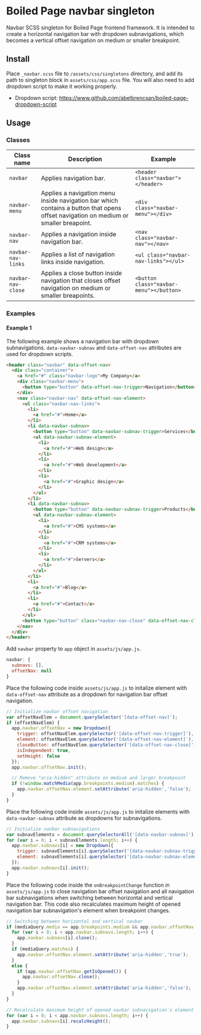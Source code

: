 # Boiled Page navbar singleton

Navbar SCSS singleton for Boiled Page frontend framework. It is intended to create a horizontal navigation bar with dropdown subnavigations, which becomes a vertical offset navigation on medium or smaller breakpoint.

## Install

Place `_navbar.scss` file to `/assets/css/singletons` directory, and add its path to singleton block in `assets/css/app.scss` file. You will also need to add dropdown script to make it working properly.

- Dropdown script: <https://www.github.com/abelbrencsan/boiled-page-dropdown-script>

## Usage

### Classes

Class name | Description | Example
---------- | ----------- | -------
`navbar` | Applies navigation bar. | `<header class="navbar"></header>`
`navbar-menu` | Applies a navigation menu inside navigation bar which contains a button that opens offset navigation on medium or smaller breapoint. | `<div class="navbar-menu"></div>`
`navbar-nav` | Applies a navigation inside navigation bar. | `<nav class="navbar-nav"></nav>`
`navbar-nav-links` | Applies a list of navigation links inside navigation. | `<ul class="navbar-nav-links"></ul>`
`navbar-nav-close` | Applies a close button inside navigation that closes offset navigation on medium or smaller breapoints. | `<button class="navbar-menu"></button>`

### Examples

#### Example 1

The following example shows a navigation bar with dropdown subnavigations. `data-navbar-subnav` and `data-offset-nav` attributes are used for dropdown scripts.

```html
<header class="navbar" data-offset-nav>
  <div class="container">
    <a href="#" class="navbar-logo">My Company</a>
    <div class="navbar-menu">
      <button type="button" data-offset-nav-trigger>Navigation</button>
    </div>
    <nav class="navbar-nav" data-offset-nav-element>
      <ul class="navbar-nav-links">
        <li>
          <a href="#">Home</a>
        </li>
        <li data-navbar-subnav>
          <button type="button" data-navbar-subnav-trigger>Services</button>
          <ul data-navbar-subnav-element>
            <li>
              <a href="#">Web design</a>
            </li>
            <li>
              <a href="#">Web development</a>
            </li>
            <li>
              <a href="#">Graphic design</a>
            </li>
          </ul>
        </li>
        <li data-navbar-subnav>
          <button type="button" data-navbar-subnav-trigger>Products</button>
          <ul data-navbar-subnav-element>
            <li>
              <a href="#">CMS systems</a>
            </li>
            <li>
              <a href="#">CRM systems</a>
            </li>
            <li>
              <a href="#">Servers</a>
            </li>
          </ul>
        </li>
        <li>
          <a href="#">Blog</a>
        </li>
        <li>
          <a href="#">Contact</a>
        </li>
      </ul>
      <button type="button" class="navbar-nav-close" data-offset-nav-close>Close</button>
    </nav>
  </div>
</header>
```

Add `navbar` property to `app` object in `assets/js/app.js`.

```js
navbar: {
  subnavs: [],
  offsetNav: null
}
```

Place the following code inside `assets/js/app.js` to initalize element with `data-offset-nav` attribute as a dropdown for navigation bar offset navigation.

```js
// Initialize navbar offset navigation
var offsetNavElem = document.querySelector('[data-offset-nav]');
if (offsetNavElem) {
  app.navbar.offsetNav = new Dropdown({
    trigger: offsetNavElem.querySelector('[data-offset-nav-trigger]'),
    element: offsetNavElem.querySelector('[data-offset-nav-element]'),
    closeButton: offsetNavElem.querySelector('[data-offset-nav-close]'),
    isIndependent: true,
    setHeight: false
  });
  app.navbar.offsetNav.init();

  // Remove "aria-hidden" attribute on medium and larger breakpoint
  if (!window.matchMedia(app.breakpoints.medium).matches) {
    app.navbar.offsetNav.element.setAttribute('aria-hidden','false');
  }
}
```

Place the following code inside `assets/js/app.js` to initalize elements with `data-navbar-subnav` attribute as dropdowns for subnavigations.

```js
// Initialize navbar subnavigations
var subnavElements = document.querySelectorAll('[data-navbar-subnav]');
for (var i = 0; i < subnavElements.length; i++) {
  app.navbar.subnavs[i] = new Dropdown({
    trigger: subnavElements[i].querySelector('[data-navbar-subnav-trigger]'),
    element: subnavElements[i].querySelector('[data-navbar-subnav-element]')
  });
  app.navbar.subnavs[i].init();
}
```

Place the following code inside the `onBreakpointChange` function in `assets/js/app.js` to close navigation bar offset navigation and all navigation bar subnavigations when switching between horizontal and vertical navigation bar. This code also recalculates maximum height of opened navigation bar subnavigation's element when breakpoint changes.

```js
// Switching between horizontal and vertical navbar
if (mediaQuery.media == app.breakpoints.medium && app.navbar.offsetNav !== null) {
  for (var i = 0; i < app.navbar.subnavs.length; i++) {
    app.navbar.subnavs[i].close();
  }
  if (mediaQuery.matches) {
    app.navbar.offsetNav.element.setAttribute('aria-hidden','true');
  }
  else {
    if (app.navbar.offsetNav.getIsOpened()) {
      app.navbar.offsetNav.close();
    }
    app.navbar.offsetNav.element.setAttribute('aria-hidden','false');
  }
}

// Recalculate maximum height of opened navbar subnavigation's element
for (var i = 0; i < app.navbar.subnavs.length; i++) {
  app.navbar.subnavs[i].recalcHeight();
}
```

